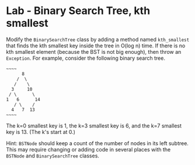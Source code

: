 # Lab - Binary Search Tree, kth smallest

Modify the `BinarySearchTree` class by adding a method named `kth_smallest`
that finds the kth smallest key inside the tree in O(log n) time.
If there is no kth smallest element (because the
BST is not big enough), then throw an `Exception`.
For example, consider the following binary search tree.

    ~~~~
          8
        /  \
       /    \
      3     10
     / \      \
    1   6      14
       / \    /
      4   7  13
    ~~~~

The k=0 smallest key is 1, the k=3 smallest key is 6, and the k=7 smallest key is 13.
(The k's start at 0.)

Hint: `BSTNode` should keep a count of the number of nodes in
its left subtree. This may require changing or adding code in several
places with the `BSTNode` and `BinarySearchTree` classes.

